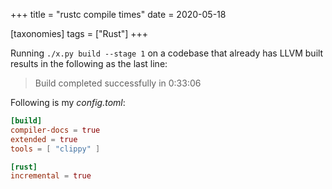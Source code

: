+++
title = "rustc compile times"
date = 2020-05-18

[taxonomies]
tags = ["Rust"]
+++

Running `./x.py build --stage 1` on a codebase that already has LLVM
built results in the following as the last line:

> Build completed successfully in 0:33:06

Following is my *config.toml*:

```toml
[build]
compiler-docs = true
extended = true
tools = [ "clippy" ]

[rust]
incremental = true
```
